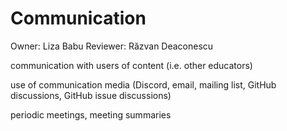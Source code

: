# Communication

Owner: Liza Babu
Reviewer: Răzvan Deaconescu

communication with users of content (i.e. other educators)

use of communication media (Discord, email, mailing list, GitHub discussions, GitHub issue discussions)

periodic meetings, meeting summaries
